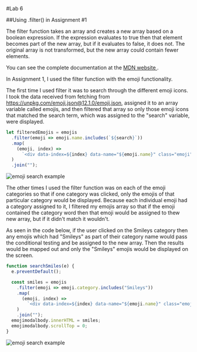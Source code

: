 #Lab 6

##Using .filter() in Assignment #1

The filter function takes an array and creates a new array based on a boolean expression. If the expression evaluates to true then that element becomes part of the new array, but if it evaluates to false, it does not. The original array is not transformed, but the new array could contain fewer elements.

You can see the complete documentation at the [MDN website ](https://developer.mozilla.org/en-US/docs/Web/JavaScript/Reference/Global_Objects/Array/filter).

In Assignment 1, I used the filter function with the emoji functionality.

The first time I used filter it was to search through the different emoji icons. I took the data received from fetching from https://unpkg.com/emoji.json@12.1.0/emoji.json, assigned it to an array variable called emojis, and then filtered that array so only those emoji icons that matched the search term, which was assigned to the "search" variable, were displayed.

```javascript
let filteredEmojis = emojis
  .filter(emoji => emoji.name.includes(`${search}`))
  .map(
    (emoji, index) =>
      `<div data-index=${index} data-name="${emoji.name}" class="emoji">${emoji.char}</div>`
  )
  .join("");
```

![emoji search example]("/katieatgeorgian/comp2112-assignment1/blob/master/searchScreenshot.png?raw=true)

The other times I used the filter function was on each of the emoji categories so that if one category was clicked, only the emojis of that particular category would be displayed. Because each individual emoji had a category assigned to it, I filtered my emojis array so that if the emoji contained the category word then that emoji would be assigned to thew new array, but if it didn't match it wouldn't.

As seen in the code below, if the user clicked on the Smileys category then any emojis which had "Smileys" as part of their category name would pass the conditional testing and be assigned to the new array. Then the results would be mapped out and only the "Smileys" emojis would be displayed on the screen.

```javascript
function searchSmiles(e) {
  e.preventDefault();

  const smiles = emojis
    .filter(emoji => emoji.category.includes("Smileys"))
    .map(
      (emoji, index) =>
        `<div data-index=${index} data-name="${emoji.name}" class="emoji">${emoji.char}</div>`
    )
    .join("");
  emojimodalbody.innerHTML = smiles;
  emojimodalbody.scrollTop = 0;
}
```

![emoji search example]("/katieatgeorgian/comp2112-assignment1/blob/master/categoryScreenshot.png?raw=true)
